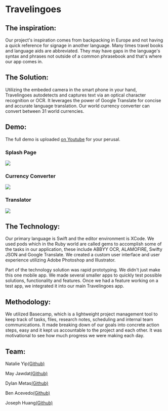 # Travelingoes

## The inspiration:

Our project's inspiration comes from backpacking in Europe and not having a quick reference for signage in another language. Many times travel books and language aids are abbreviated. They may have gaps in the language's syntax and phrases not outside of a common phrasebook and that's where our app comes in.

## The Solution: 
Utilizing the embeded camera in the smart phone in your hand, Travelingoes autodetects and captures text via an optical character recognition or OCR. It leverages the power of Google Translate for concise and accurate language translation. Our world currency converter can convert between 31 world currencies.

## Demo: 
The full demo is uploaded [on Youtube](https://www.youtube.com/watch?v=QwpH1cT8epk) for your perusal.

<p align="center">
<h3> Splash Page </h3>  
<img src="https://natalieyip.github.io/images/TravelLingoes.png"> 
</p> 

<p align="center">
<h3> Currency Converter </h3>  
<img src="https://media.giphy.com/media/Zqm3KpxwtD1f2/giphy.gif">
</p> 

<p align="center">
<h3> Translator </h3>  
<img src="https://media.giphy.com/media/DdrVQEkM9VaJG/giphy.gif">
</p> 

## The Technology: 

Our primary language is Swift and the editor environment is XCode. We used pods which in the Ruby world are called gems to accomplish some of the tasks in our application, these include ABBYY OCR, ALAMOFIRE, Swifty JSON and Google Translate. We created a custom user interface and user experience utilizing Adobe Photoshop and Illustrator.

Part of the technology solution was rapid prototyping. We didn't just make this one mobile app. We made several smaller apps to quickly test possible solutions, functionality and features. Once we had a feature working on a test app, we integrated it into our main Travelingoes app.

## Methodology:

We utilized Basecamp, which is a lightweight project management tool to keep track of tasks, files, research notes, scheduling and internal team communications. It made breaking down of our goals into concrete action steps, easy and it kept us accountable to the project and each other. It was motivational to see how much progress we were making each day.

## Team: 
Natalie Yip[(Github)](https://github.com/natalieyip)

May Jawdat[(Github)](https://github.com/mayjawdat)

Dylan Metas[(Github)](https://github.com/dmetas)

Ben Acevedo[(Github)](https://github.com/bacevedo01)

Joseph Huang[(Github)](https://github.com/timeswap)
